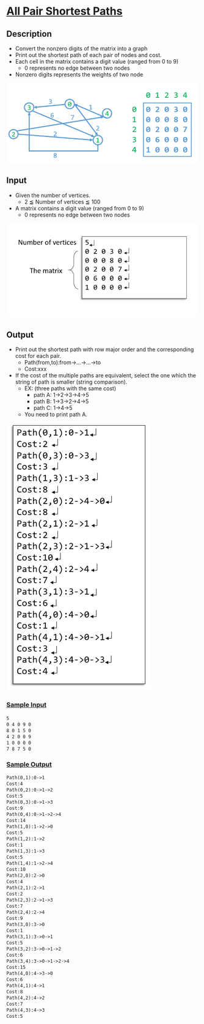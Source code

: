 # [All Pair Shortest Paths](https://acm.cs.nthu.edu.tw/problem/11923/)
## Description
- Convert the nonzero digits of the matrix into a graph
- Print out the shortest path of each pair of nodes and cost.
- Each cell in the matrix contains a digit value (ranged from 0 to 9)
    - 0 represents no edge between two nodes
- Nonzero digits represents the weights of two node    

![img1.png](images/img1.png)

## Input
- Given the number of vertices.
    - 2 ≦ Number of vertices ≦ 100
- A matrix contains a digit value (ranged from 0 to 9)
    - 0 represents no edge between two nodes    

![img1.png](images/img2.png)

## Output
- Print out the shortest path with row major order and the corresponding cost for each pair.
    - Path(from,to):from->...->...->to
    - Cost:xxx
- If the cost of the multiple paths are equivalent, select the one which the string of path is smaller (string comparison). 
    - EX: (three paths with the same cost)
        - path A: 1->2->3->4->5
        - path B: 1->3->2->4->5
        - path C: 1->4->5
    - You need to print path A.     
    
![img1.png](images/img3.png)

### [Sample Input](sampleIn.txt)
```
5 
0 4 0 9 0 
8 0 1 5 0 
4 2 0 0 9 
1 0 0 0 0 
7 8 7 5 0 
```

### [Sample Output](sampleOut.txt)
```
Path(0,1):0->1
Cost:4
Path(0,2):0->1->2
Cost:5
Path(0,3):0->1->3
Cost:9
Path(0,4):0->1->2->4
Cost:14
Path(1,0):1->2->0
Cost:5
Path(1,2):1->2
Cost:1
Path(1,3):1->3
Cost:5
Path(1,4):1->2->4
Cost:10
Path(2,0):2->0
Cost:4
Path(2,1):2->1
Cost:2
Path(2,3):2->1->3
Cost:7
Path(2,4):2->4
Cost:9
Path(3,0):3->0
Cost:1
Path(3,1):3->0->1
Cost:5
Path(3,2):3->0->1->2
Cost:6
Path(3,4):3->0->1->2->4
Cost:15
Path(4,0):4->3->0
Cost:6
Path(4,1):4->1
Cost:8
Path(4,2):4->2
Cost:7
Path(4,3):4->3
Cost:5
```